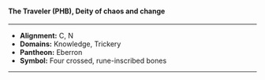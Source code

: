 #### The Traveler (PHB), Deity of chaos and change
___

- **Alignment:** C, N
- **Domains:** Knowledge, Trickery
- **Pantheon:** Eberron
- **Symbol:** Four crossed, rune-inscribed bones
___
